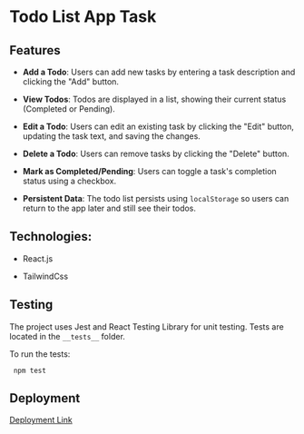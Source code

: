 # Todo List App Task

## Features

- **Add a Todo**: Users can add new tasks by entering a task description and clicking the "Add" button.

- **View Todos**: Todos are displayed in a list, showing their current status (Completed or Pending).

- **Edit a Todo**: Users can edit an existing task by clicking the "Edit" button, updating the task text, and saving the changes.

- **Delete a Todo**: Users can remove tasks by clicking the "Delete" button.

- **Mark as Completed/Pending**: Users can toggle a task's completion status using a checkbox.

- **Persistent Data**: The todo list persists using `localStorage` so users can return to the app later and still see their todos.

## Technologies:

- React.js

- TailwindCss

## Testing

The project uses Jest and React Testing Library for unit testing. Tests are located in the `__tests__` folder.

To run the tests:

` npm test`

## Deployment

[Deployment Link](https://react-todo-list-roan-ten.vercel.app/)
